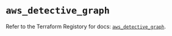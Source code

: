 # `aws_detective_graph`

Refer to the Terraform Registory for docs: [`aws_detective_graph`](https://registry.terraform.io/providers/hashicorp/aws/5.9.0/docs/resources/detective_graph).
